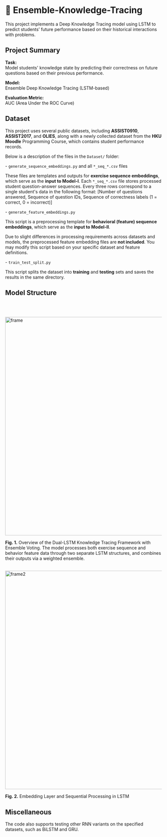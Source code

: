 # 🧩 Ensemble-Knowledge-Tracing 

This project implements a Deep Knowledge Tracing model using LSTM to predict students’ future performance based on their historical interactions with problems.



## Project Summary

**Task:**  
Model students' knowledge state by predicting their correctness on future questions based on their previous performance.

**Model:**  
Ensemble Deep Knowledge Tracing (LSTM-based)

**Evaluation Metric:**  
AUC (Area Under the ROC Curve)



## Dataset

This project uses several public datasets, including **ASSIST0910**, **ASSIST2017**, and **OLIES**, along with a newly collected dataset from the **HKU Moodle** Programming Course, which contains student performance records.

Below is a description of the files in the `Dataset/` folder:

\- `generate_sequence_embeddings.py` and all `*_seq_*.csv` files

These files are templates and outputs for **exercise sequence embeddings**, which serve as the **input to Model-I**. Each `*_seq_*.csv` file stores processed student question-answer sequences. Every three rows correspond to a single student's data in the following format: [Number of questions answered, Sequence of question IDs, Sequence of correctness labels (1 = correct, 0 = incorrect)]

\- `generate_feature_embeddings.py`

This script is a preprocessing template for **behavioral (feature) sequence embeddings**, which serve as the **input to Model-II**.

Due to slight differences in processing requirements across datasets and models, the preprocessed feature embedding files are **not included**. You may modify this script based on your specific dataset and feature definitions.

\- `train_test_split.py`

This script splits the dataset into **training** and **testing** sets and saves the results in the same directory.



## Model Structure

<br><br>

<img src="https://github.com/user-attachments/assets/1a7669b1-cea6-4e1f-9f8c-741962f3719f" alt="frame" width="700" />


**Fig. 1.** Overview of the Dual-LSTM Knowledge Tracing Framework with Ensemble Voting. The model processes both exercise sequence and behavior feature data through two separate LSTM structures, and combines their outputs via a weighted ensemble.

<br>

<img src="https://github.com/user-attachments/assets/5a7a21eb-73df-4d91-b9f2-a0141df5a2ee" alt="frame2" width="700" />


**Fig. 2.** Embedding Layer and Sequential Processing in LSTM



## Miscellaneous

The code also supports testing other RNN variants on the specified datasets, such as BiLSTM and GRU.

